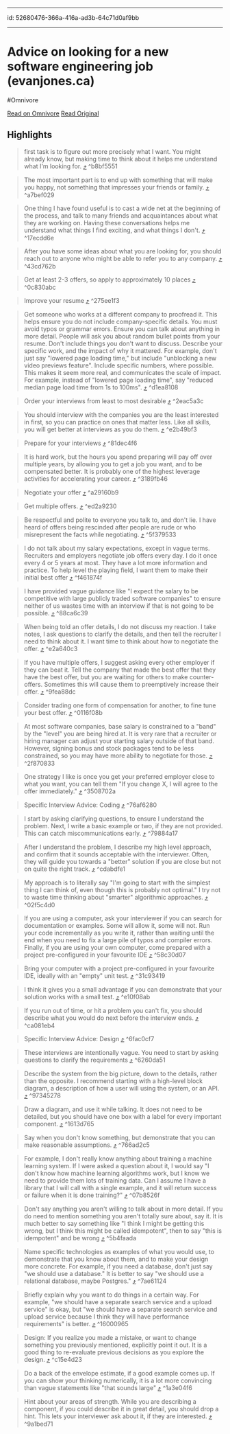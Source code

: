 
---
id: 52680476-366a-416a-ad3b-64c71d0af9bb

---

# Advice on looking for a new software engineering job (evanjones.ca)
#Omnivore

[Read on Omnivore](https://omnivore.app/me/advice-on-looking-for-a-new-software-engineering-job-evanjones-c-185d8ab364d)
[Read Original](https://www.evanjones.ca/software-job-search-advice.html)

## Highlights

> first task is to figure out more precisely what I want. You might already know, but making time to think about it helps me understand what I'm looking for. [⤴️](https://omnivore.app/me/advice-on-looking-for-a-new-software-engineering-job-evanjones-c-185d8ab364d#b8bf5551-8227-4fcc-af34-faeae6748a58)  ^b8bf5551

> The most important part is to end up with something that will make you happy, not something that impresses your friends or family. [⤴️](https://omnivore.app/me/advice-on-looking-for-a-new-software-engineering-job-evanjones-c-185d8ab364d#a7bef029-1625-4f14-a680-335e348268ad)  ^a7bef029

> One thing I have found useful is to cast a wide net at the beginning of the process, and talk to many friends and acquaintances about what they are working on. Having these conversations helps me understand what things I find exciting, and what things I don't. [⤴️](https://omnivore.app/me/advice-on-looking-for-a-new-software-engineering-job-evanjones-c-185d8ab364d#17ecdd6e-8066-4f2b-ad9a-783cdefcc113)  ^17ecdd6e

> After you have some ideas about what you are looking for, you should reach out to anyone who might be able to refer you to any company. [⤴️](https://omnivore.app/me/advice-on-looking-for-a-new-software-engineering-job-evanjones-c-185d8ab364d#43cd762b-3bc7-4030-bd23-9444362cbb51)  ^43cd762b

> Get at least 2-3 offers, so apply to approximately 10 places [⤴️](https://omnivore.app/me/advice-on-looking-for-a-new-software-engineering-job-evanjones-c-185d8ab364d#0c830abc-497a-453c-9955-abd5b9b3327b)  ^0c830abc

> Improve your resume [⤴️](https://omnivore.app/me/advice-on-looking-for-a-new-software-engineering-job-evanjones-c-185d8ab364d#275ee1f3-8b92-4d29-ba5d-532ffbb8bc3d)  ^275ee1f3

> Get someone who works at a different company to proofread it. This helps ensure you do not include company-specific details. You must avoid typos or grammar errors.
> Ensure you can talk about anything in more detail. People will ask you about random bullet points from your resume. Don't include things you don't want to discuss.
> Describe your specific work, and the impact of why it mattered. For example, don't just say "lowered page loading time," but include "unblocking a new video previews feature".
> Include specific numbers, where possible. This makes it seem more real, and communicates the scale of impact. For example, instead of "lowered page loading time", say "reduced median page load time from 1s to 100ms". [⤴️](https://omnivore.app/me/advice-on-looking-for-a-new-software-engineering-job-evanjones-c-185d8ab364d#d1ea8108-56bb-41bc-b6c1-3c2890f3834a)  ^d1ea8108

> Order your interviews from least to most desirable [⤴️](https://omnivore.app/me/advice-on-looking-for-a-new-software-engineering-job-evanjones-c-185d8ab364d#2eac5a3c-bb3c-4d97-9907-927ff5528539)  ^2eac5a3c

> You should interview with the companies you are the least interested in first, so you can practice on ones that matter less. Like all skills, you will get better at interviews as you do them. [⤴️](https://omnivore.app/me/advice-on-looking-for-a-new-software-engineering-job-evanjones-c-185d8ab364d#e2b49bf3-8d6b-4ffc-9dc2-13da02a78cff)  ^e2b49bf3

> Prepare for your interviews [⤴️](https://omnivore.app/me/advice-on-looking-for-a-new-software-engineering-job-evanjones-c-185d8ab364d#81dec4f6-a25e-43b7-a911-d71315d1b820)  ^81dec4f6

> It is hard work, but the hours you spend preparing will pay off over multiple years, by allowing you to get a job you want, and to be compensated better. It is probably one of the highest leverage activities for accelerating your career. [⤴️](https://omnivore.app/me/advice-on-looking-for-a-new-software-engineering-job-evanjones-c-185d8ab364d#3189fb46-0ef8-4652-b8cb-623ab0e4fb7c)  ^3189fb46

> Negotiate your offer [⤴️](https://omnivore.app/me/advice-on-looking-for-a-new-software-engineering-job-evanjones-c-185d8ab364d#a29160b9-943a-45c8-a455-75af1d15645d)  ^a29160b9

> Get multiple offers. [⤴️](https://omnivore.app/me/advice-on-looking-for-a-new-software-engineering-job-evanjones-c-185d8ab364d#ed2a9230-cff2-45f3-83ba-14ea254b2082)  ^ed2a9230

> Be respectful and polite to everyone you talk to, and don't lie. I have heard of offers being rescinded after people are rude or who misrepresent the facts while negotiating. [⤴️](https://omnivore.app/me/advice-on-looking-for-a-new-software-engineering-job-evanjones-c-185d8ab364d#5f379533-f9ce-4aea-aeb0-89892631e35c)  ^5f379533

> I do not talk about my salary expectations, except in vague terms. Recruiters and employers negotiate job offers every day. I do it once every 4 or 5 years at most. They have a lot more information and practice. To help level the playing field, I want them to make their initial best offer [⤴️](https://omnivore.app/me/advice-on-looking-for-a-new-software-engineering-job-evanjones-c-185d8ab364d#f461874f-dd67-42cd-a394-b32a4e126417)  ^f461874f

> I have provided vague guidance like "I expect the salary to be competitive with large publicly traded software companies" to ensure neither of us wastes time with an interview if that is not going to be possible. [⤴️](https://omnivore.app/me/advice-on-looking-for-a-new-software-engineering-job-evanjones-c-185d8ab364d#88ca6c39-17a3-4f0b-a145-1d136fcb5c4a)  ^88ca6c39

> When being told an offer details, I do not discuss my reaction. I take notes, I ask questions to clarify the details, and then tell the recruiter I need to think about it. I want time to think about how to negotiate the offer. [⤴️](https://omnivore.app/me/advice-on-looking-for-a-new-software-engineering-job-evanjones-c-185d8ab364d#e2a640c3-dabf-4e6b-b8c8-a05f2c2c483d)  ^e2a640c3

> If you have multiple offers, I suggest asking every other employer if they can beat it. Tell the company that made the best offer that they have the best offer, but you are waiting for others to make counter-offers. Sometimes this will cause them to preemptively increase their offer. [⤴️](https://omnivore.app/me/advice-on-looking-for-a-new-software-engineering-job-evanjones-c-185d8ab364d#9fea88dc-bd76-4a2c-8b4b-6b64b8178404)  ^9fea88dc

> Consider trading one form of compensation for another, to fine tune your best offer. [⤴️](https://omnivore.app/me/advice-on-looking-for-a-new-software-engineering-job-evanjones-c-185d8ab364d#0116f08b-de73-4b12-a0e5-6a1a3f552eb6)  ^0116f08b

> At most software companies, base salary is constrained to a "band" by the "level" you are being hired at. It is very rare that a recruiter or hiring manager can adjust your starting salary outside of that band. However, signing bonus and stock packages tend to be less constrained, so you may have more ability to negotiate for those. [⤴️](https://omnivore.app/me/advice-on-looking-for-a-new-software-engineering-job-evanjones-c-185d8ab364d#2f870833-097a-49c7-95c5-a49652bace8d)  ^2f870833

> One strategy I like is once you get your preferred employer close to what you want, you can tell them "If you change X, I will agree to the offer immediately." [⤴️](https://omnivore.app/me/advice-on-looking-for-a-new-software-engineering-job-evanjones-c-185d8ab364d#3508702a-f359-4c84-a0da-4084f0094da3)  ^3508702a

> Specific Interview Advice: Coding [⤴️](https://omnivore.app/me/advice-on-looking-for-a-new-software-engineering-job-evanjones-c-185d8ab364d#76af6280-0b35-43da-8f0a-5439b4e91ecc)  ^76af6280

> I start by asking clarifying questions, to ensure I understand the problem. Next, I write a basic example or two, if they are not provided. This can catch miscommunications early. [⤴️](https://omnivore.app/me/advice-on-looking-for-a-new-software-engineering-job-evanjones-c-185d8ab364d#79884a17-1058-46d1-bf77-136b9db0076e)  ^79884a17

> After I understand the problem, I describe my high level approach, and confirm that it sounds acceptable with the interviewer. Often, they will guide you towards a "better" solution if you are close but not on quite the right track. [⤴️](https://omnivore.app/me/advice-on-looking-for-a-new-software-engineering-job-evanjones-c-185d8ab364d#cdabdfe1-9a9d-4806-9263-aeeac4e4b611)  ^cdabdfe1

> My approach is to literally say "I'm going to start with the simplest thing I can think of, even though this is probably not optimal." I try not to waste time thinking about "smarter" algorithmic approaches. [⤴️](https://omnivore.app/me/advice-on-looking-for-a-new-software-engineering-job-evanjones-c-185d8ab364d#02f5c4d0-4406-40bf-bdee-8c77998f2834)  ^02f5c4d0

> If you are using a computer, ask your interviewer if you can search for documentation or examples. Some will allow it, some will not. Run your code incrementally as you write it, rather than waiting until the end when you need to fix a large pile of typos and compiler errors. Finally, if you are using your own computer, come prepared with a project pre-configured in your favourite IDE [⤴️](https://omnivore.app/me/advice-on-looking-for-a-new-software-engineering-job-evanjones-c-185d8ab364d#58c30d07-fb5f-4d7f-aa62-7c7815ba87ad)  ^58c30d07

> Bring your computer with a project pre-configured in your favourite IDE, ideally with an "empty" unit test. [⤴️](https://omnivore.app/me/advice-on-looking-for-a-new-software-engineering-job-evanjones-c-185d8ab364d#31c93419-2a85-465d-a9e3-246041e803a3)  ^31c93419

> I think it gives you a small advantage if you can demonstrate that your solution works with a small test. [⤴️](https://omnivore.app/me/advice-on-looking-for-a-new-software-engineering-job-evanjones-c-185d8ab364d#e10f08ab-cbe5-4e7a-8f19-e9a96f6b5102)  ^e10f08ab

> If you run out of time, or hit a problem you can't fix, you should describe what you would do next before the interview ends. [⤴️](https://omnivore.app/me/advice-on-looking-for-a-new-software-engineering-job-evanjones-c-185d8ab364d#ca081eb4-3a54-44be-be9a-a7f355df3803)  ^ca081eb4

> Specific Interview Advice: Design [⤴️](https://omnivore.app/me/advice-on-looking-for-a-new-software-engineering-job-evanjones-c-185d8ab364d#6fac0cf7-46f7-43b4-853d-9bbb80828d30)  ^6fac0cf7

> These interviews are intentionally vague. You need to start by asking questions to clarify the requirements [⤴️](https://omnivore.app/me/advice-on-looking-for-a-new-software-engineering-job-evanjones-c-185d8ab364d#6260da51-2ebf-4c93-8a2b-b61cad8969d3)  ^6260da51

> Describe the system from the big picture, down to the details, rather than the opposite. I recommend starting with a high-level block diagram, a description of how a user will using the system, or an API. [⤴️](https://omnivore.app/me/advice-on-looking-for-a-new-software-engineering-job-evanjones-c-185d8ab364d#97345278-272b-4f19-b5a0-26fe39247f08)  ^97345278

> Draw a diagram, and use it while talking. It does not need to be detailed, but you should have one box with a label for every important component. [⤴️](https://omnivore.app/me/advice-on-looking-for-a-new-software-engineering-job-evanjones-c-185d8ab364d#1613d765-0300-4fd8-a8d6-68ba60c7fdc8)  ^1613d765

> Say when you don't know something, but demonstrate that you can make reasonable assumptions. [⤴️](https://omnivore.app/me/advice-on-looking-for-a-new-software-engineering-job-evanjones-c-185d8ab364d#766ad2c5-f994-4594-afd7-5f8b57dded78)  ^766ad2c5

> For example, I don't really know anything about training a machine learning system. If I were asked a question about it, I would say "I don't know how machine learning algorithms work, but I know we need to provide them lots of training data. Can I assume I have a library that I will call with a single example, and it will return success or failure when it is done training?" [⤴️](https://omnivore.app/me/advice-on-looking-for-a-new-software-engineering-job-evanjones-c-185d8ab364d#07b8526f-06b0-41a3-b53a-29d03cea3bbf)  ^07b8526f

> Don't say anything you aren't willing to talk about in more detail. If you do need to mention something you aren't totally sure about, say it. It is much better to say something like "I think I might be getting this wrong, but I think this might be called idempotent", then to say "this is idempotent" and be wrong [⤴️](https://omnivore.app/me/advice-on-looking-for-a-new-software-engineering-job-evanjones-c-185d8ab364d#5b4faada-c865-46a8-8353-00abdb91d9ed)  ^5b4faada

> Name specific technologies as examples of what you would use, to demonstrate that you know about them, and to make your design more concrete. For example, if you need a database, don't just say "we should use a database." It is better to say "we should use a relational database, maybe Postgres." [⤴️](https://omnivore.app/me/advice-on-looking-for-a-new-software-engineering-job-evanjones-c-185d8ab364d#7ae61124-c516-42f5-8559-afaf0e40092d)  ^7ae61124

> Briefly explain why you want to do things in a certain way. For example, "we should have a separate search service and a upload service" is okay, but "we should have a separate search service and upload service because I think they will have performance requirements" is better. [⤴️](https://omnivore.app/me/advice-on-looking-for-a-new-software-engineering-job-evanjones-c-185d8ab364d#16000965-9b72-4cbd-9732-1e8bcd0ebeb6)  ^16000965

> Design: If you realize you made a mistake, or want to change something you previously mentioned, explicitly point it out. It is a good thing to re-evaluate previous decisions as you explore the design. [⤴️](https://omnivore.app/me/advice-on-looking-for-a-new-software-engineering-job-evanjones-c-185d8ab364d#c15e4d23-714d-4653-bb1e-3ce81ddea46a)  ^c15e4d23

> Do a back of the envelope estimate, if a good example comes up. If you can show your thinking numerically, it is a lot more convincing than vague statements like "that sounds large" [⤴️](https://omnivore.app/me/advice-on-looking-for-a-new-software-engineering-job-evanjones-c-185d8ab364d#1a3e04f6-6acc-4346-a749-14909189b201)  ^1a3e04f6

> Hint about your areas of strength. While you are describing a component, if you could describe it in great detail, you should drop a hint. This lets your interviewer ask about it, if they are interested. [⤴️](https://omnivore.app/me/advice-on-looking-for-a-new-software-engineering-job-evanjones-c-185d8ab364d#9a1bed71-61f9-4fd0-9dee-49c157d59716)  ^9a1bed71

